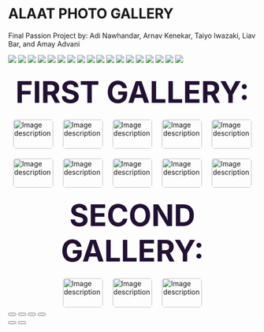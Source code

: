 <div class="carousel-header">
  <h1 class="glow">ALAAT PHOTO GALLERY</h1>
  <p class="glow2">Final Passion Project by: Adi Nawhandar, Arnav Kenekar, Taiyo Iwazaki, Liav Bar, and Amay Advani</p>
</div>
<!--All images sourced by permission from yours truly-->
<section id="carousel-container">
    <div id="carousel">
        <img src="{{site.baseurl}}/images/DSC06524.jpeg" class="carousel-img">
        <img src="{{site.baseurl}}/images/25515226-0AA0-4D97-8B41-DD93441F056D.jpg" class="carousel-img">
        <img src="{{site.baseurl}}/images/CCA29AA9-DC67-4827-95FC-FEE662C2D144.jpg" class="carousel-img">
        <img src="{{site.baseurl}}/images/peakpx (1).jpg" class="carousel-img">
        <img src="{{site.baseurl}}/images/IMG_9739_Original.jpg" class="carousel-img">
        <img src="{{site.baseurl}}/images/3DCC127E-49B2-42EA-B9CC-644B87529599.JPG" class="carousel-img">
        <img src="{{site.baseurl}}/images/IMG_9401_Original.jpg" class="carousel-img">
        <img src="{{site.baseurl}}/images/DSC00347.JPG" class="carousel-img">
        <img src="{{site.baseurl}}/images/IMG_0939.jpeg" class="carousel-img">
        <img src="{{site.baseurl}}/images/DSC06524.jpeg" class="carousel-img">
        <img src="{{site.baseurl}}/images/25515226-0AA0-4D97-8B41-DD93441F056D.jpg" class="carousel-img">
        <img src="{{site.baseurl}}/images/CCA29AA9-DC67-4827-95FC-FEE662C2D144.jpg" class="carousel-img">
        <img src="{{site.baseurl}}/images/peakpx (1).jpg" class="carousel-img">
        <img src="{{site.baseurl}}/images/IMG_9739_Original.jpg" class="carousel-img">
        <img src="{{site.baseurl}}/images/3DCC127E-49B2-42EA-B9CC-644B87529599.JPG" class="carousel-img">
        <img src="{{site.baseurl}}/images/IMG_9401_Original.jpg" class="carousel-img">
        <img src="{{site.baseurl}}/images/DSC00347.JPG" class="carousel-img">
        <img src="{{site.baseurl}}/images/IMG_0939.jpeg" class="carousel-img">
    </div>
</section>

<html>

<html>

<head>
    <script src="https://code.jquery.com/jquery-3.6.0.min.js"></script>
    <link rel="stylesheet" type="text/css" href="photoswipe-files/photoswipe.css">
    <link rel="stylesheet" type="text/css" href="photoswipe-files/default-skin.css">
    <style>
        body {
  background-image: url(images/nonchalantmoon.jpeg);
  background-size: cover;
  }
.my-gallery {
  display: flex;
  flex-wrap: wrap;
  justify-content: center;
  gap: 20px; /* Adjust the gap between images as needed */
}
.my-gallery figure {
  flex: 0 0 calc(20% - 20px); /* Adjust the width of each image as needed */
  max-width: calc(20% - 20px); /* Adjust the width of each image as needed */
  margin: 0;
  position: relative;
  overflow: hidden;
}
.my-gallery img {
  width: 100%;
  height: auto;
  object-fit: cover;
  transition: transform 0.3s ease;
  border-radius: 5px;
}
.my-gallery figure:hover img {
  transform: scale(1.1);
}
.my-gallery figcaption {
  display: none;
}
h2 {
  font-size: 60px;
  font-weight: bold;
  text-align: center;
  margin-top: 20px;
  margin-bottom: 20px;
  text-transform: uppercase;
  color: #213;
}
    </style>
</head>
<body>
    <h2 class="glow">First gallery:</h2>
    <div class="my-gallery" itemscope itemtype="http://schema.org/ImageGallery">
    <figure itemprop="associatedMedia" itemscope itemtype="http://schema.org/ImageObject">
      <a href="{{site.baseurl}}/images/DSC06524.jpeg" itemprop="contentUrl" data-size="2000x2000">
          <img src="{{site.baseurl}}/images/DSC06524.jpeg" itemprop="thumbnail" alt="Image description" />
      </a>                                        <figcaption itemprop="caption description">Image caption  1</figcaption>        
      <div>
        <button class="like-button" onclick="incrementLikes(this)">Like</button>
        <span class="like-count">0</span> 
      </div>             
    </figure>
    <figure itemprop="associatedMedia" itemscope itemtype="http://schema.org/ImageObject">
      <a href="https://farm2.staticflickr.com/1043/5186867718_06b2e9e551_b.jpg" itemprop="contentUrl" data-size="964x1024">
          <img src="https://farm2.staticflickr.com/1043/5186867718_06b2e9e551_m.jpg" itemprop="thumbnail" alt="Image description" />
      </a>
      <figcaption itemprop="caption description">Image caption 2</figcaption>
      <div>
        <button class="like-button" onclick="incrementLikes(this)">Like</button>
        <span class="like-count">0</span> 
      </div>
    </figure>
    <figure itemprop="associatedMedia" itemscope itemtype="http://schema.org/ImageObject">
      <a href="https://farm7.staticflickr.com/6175/6176698785_7dee72237e_b.jpg" itemprop="contentUrl" data-size="1024x683">
          <img src="https://farm7.staticflickr.com/6175/6176698785_7dee72237e_m.jpg" itemprop="thumbnail" alt="Image description" />
      </a>
      <figcaption itemprop="caption description">Image caption 3</figcaption>
      <div>
        <button class="like-button" onclick="incrementLikes(this)">Like</button>
        <span class="like-count">0</span> 
      </div>
    </figure>
    <figure itemprop="associatedMedia" itemscope itemtype="http://schema.org/ImageObject">
      <a href="https://farm6.staticflickr.com/5023/5578283926_822e5e5791_b.jpg" itemprop="contentUrl" data-size="1024x768">
          <img src="https://farm6.staticflickr.com/5023/5578283926_822e5e5791_m.jpg" itemprop="thumbnail" alt="Image description" />
      </a>
      <figcaption itemprop="caption description">Image caption 4</figcaption>
      <div>
        <button class="like-button" onclick="incrementLikes(this)">Like</button>
        <span class="like-count">0</span> 
      </div>
    </figure>
    <figure itemprop="associatedMedia" itemscope itemtype="http://schema.org/ImageObject">
      <a href="{{site.baseurl}}/images/DSC00347.JPG" itemprop="contentUrl" data-size="1024x768">
          <img src="{{site.baseurl}}/images/DSC00347.JPG" itemprop="thumbnail" alt="Image description" />
      </a>
      <figcaption itemprop="caption description">Image caption 5</figcaption>
      <div>
        <button class="like-button" onclick="incrementLikes(this)">Like</button>
        <span class="like-count">0</span> 
      </div>
    </figure>
    <figure itemprop="associatedMedia" itemscope itemtype="http://schema.org/ImageObject">
      <a href="https://farm6.staticflickr.com/5023/5578283926_822e5e5791_b.jpg" itemprop="contentUrl" data-size="1024x768">
          <img src="https://farm6.staticflickr.com/5023/5578283926_822e5e5791_m.jpg" itemprop="thumbnail" alt="Image description" />
      </a>
      <figcaption itemprop="caption description">Image caption 6</figcaption>
      <div>
        <button class="like-button" onclick="incrementLikes(this)">Like</button>
        <span class="like-count">0</span> 
      </div>
    </figure>
    <figure itemprop="associatedMedia" itemscope itemtype="http://schema.org/ImageObject">
      <a href="https://farm6.staticflickr.com/5023/5578283926_822e5e5791_b.jpg" itemprop="contentUrl" data-size="1024x768">
          <img src="https://farm6.staticflickr.com/5023/5578283926_822e5e5791_m.jpg" itemprop="thumbnail" alt="Image description" />
      </a>
      <figcaption itemprop="caption description">Image caption 7</figcaption>
      <div>
        <button class="like-button" onclick="incrementLikes(this)">Like</button>
        <span class="like-count">0</span> 
      </div>
    </figure>
    <figure itemprop="associatedMedia" itemscope itemtype="http://schema.org/ImageObject">
      <a href="https://farm6.staticflickr.com/5023/5578283926_822e5e5791_b.jpg" itemprop="contentUrl" data-size="1024x768">
          <img src="https://farm6.staticflickr.com/5023/5578283926_822e5e5791_m.jpg" itemprop="thumbnail" alt="Image description" />
      </a>
      <figcaption itemprop="caption description">Image caption 8</figcaption>
      <div>
        <button class="like-button" onclick="incrementLikes(this)">Like</button>
        <span class="like-count">0</span> 
      </div>
    </figure>
    <figure itemprop="associatedMedia" itemscope itemtype="http://schema.org/ImageObject">
      <a href="https://farm6.staticflickr.com/5023/5578283926_822e5e5791_b.jpg" itemprop="contentUrl" data-size="1024x768">
          <img src="https://farm6.staticflickr.com/5023/5578283926_822e5e5791_m.jpg" itemprop="thumbnail" alt="Image description" />
      </a>
      <figcaption itemprop="caption description">Image caption 9</figcaption>
      <div>
        <button class="like-button" onclick="incrementLikes(this)">Like</button>
        <span class="like-count">0</span> 
      </div>
    </figure>
    <figure itemprop="associatedMedia" itemscope itemtype="http://schema.org/ImageObject">
      <a href="https://farm6.staticflickr.com/5023/5578283926_822e5e5791_b.jpg" itemprop="contentUrl" data-size="1024x768">
          <img src="https://farm6.staticflickr.com/5023/5578283926_822e5e5791_m.jpg" itemprop="thumbnail" alt="Image description" />
      </a>
      <figcaption itemprop="caption description">Image caption 10</figcaption>
      <div>
        <button class="like-button" onclick="incrementLikes(this)">Like</button>
        <span class="like-count">0</span> 
      </div>
    </figure>
    </div>
    <h2 class="glow">Second gallery:</h2>
    <div class="my-gallery" itemscope itemtype="http://schema.org/ImageGallery">
        <figure itemprop="associatedMedia" itemscope itemtype="http://schema.org/ImageObject">
            <a href="https://farm2.staticflickr.com/1043/5186867718_06b2e9e551_b.jpg" itemprop="contentUrl"
                data-size="964x1024">
                <img src="https://farm2.staticflickr.com/1043/5186867718_06b2e9e551_m.jpg" itemprop="thumbnail"
                    alt="Image description" />
            </a>
            <figcaption itemprop="caption description">Image caption 2.1</figcaption>
            <div>
        <button class="like-button" onclick="incrementLikes(this)">Like</button>
        <span class="like-count">0</span> 
      </div>
        </figure>
        <figure itemprop="associatedMedia" itemscope itemtype="http://schema.org/ImageObject">
            <a href="https://farm7.staticflickr.com/6175/6176698785_7dee72237e_b.jpg" itemprop="contentUrl"
                data-size="1024x683">
                <img src="https://farm7.staticflickr.com/6175/6176698785_7dee72237e_m.jpg" itemprop="thumbnail"
                    alt="Image description" />
            </a>
            <figcaption itemprop="caption description">Image caption 2.2</figcaption>
            <div>
        <button class="like-button" onclick="incrementLikes(this)">Like</button>
        <span class="like-count">0</span> 
      </div>
        </figure>
        <figure itemprop="associatedMedia" itemscope itemtype="http://schema.org/ImageObject">
            <a href="https://farm6.staticflickr.com/5023/5578283926_822e5e5791_b.jpg" itemprop="contentUrl"
                data-size="1024x768">
                <img src="https://farm6.staticflickr.com/5023/5578283926_822e5e5791_m.jpg" itemprop="thumbnail"
                    alt="Image description" />
            </a>
            <figcaption itemprop="caption description">Image caption 2.3</figcaption>
             <div>
        <button class="like-button" onclick="incrementLikes(this)">Like</button>
        <span class="like-count">0</span> 
      </div>
        </figure>
    </div>
    <script>
  // Get all like buttons
  var likeButtons = document.querySelectorAll('.like-button');
  // Loop through each like button
  likeButtons.forEach(function(button) {
    // Add click event listener to each button
    button.addEventListener('click', function() {
      // Get the corresponding like count element
      var countElement = this.parentNode.querySelector('.like-count');
      var currentCount = parseInt(countElement.innerText);
      countElement.innerText = currentCount + 1;
    });
  });
</script>
    <!-- Root element of PhotoSwipe. Must have class pswp. -->
    <div class="pswp" tabindex="-1" role="dialog" aria-hidden="true">
        <!-- Background of PhotoSwipe. 
           It's a separate element, as animating opacity is faster than rgba(). -->
        <div class="pswp__bg"></div>
        <!-- Slides wrapper with overflow:hidden. -->
        <div class="pswp__scroll-wrap">
            <!-- Container that holds slides. PhotoSwipe keeps only 3 slides in DOM to save memory. -->
            <!-- don't modify these 3 pswp__item elements, data is added later on. -->
            <div class="pswp__container">
                <div class="pswp__item"></div>
                <div class="pswp__item"></div>
                <div class="pswp__item"></div>
            </div>
            <!-- Default (PhotoSwipeUI_Default) interface on top of sliding area. Can be changed. -->
            <div class="pswp__ui pswp__ui--hidden">
                <div class="pswp__top-bar">
                    <!--  Controls are self-explanatory. Order can be changed. -->
                    <div class="pswp__counter"></div>
                    <button class="pswp__button pswp__button--close" title="Close (Esc)"></button>
                    <button class="pswp__button pswp__button--share" title="Share"></button>
                    <button class="pswp__button pswp__button--fs" title="Toggle fullscreen"></button>
                    <button class="pswp__button pswp__button--zoom" title="Zoom in/out"></button>
                    <!-- Preloader demo https://codepen.io/dimsemenov/pen/yyBWoR -->
                    <!-- element will get class pswp__preloader--active when preloader is running -->
                    <div class="pswp__preloader">
                        <div class="pswp__preloader__icn">
                            <div class="pswp__preloader__cut">
                                <div class="pswp__preloader__donut"></div>
                            </div>
                        </div>
                    </div>
                </div>
                <div class="pswp__share-modal pswp__share-modal--hidden pswp__single-tap">
                    <div class="pswp__share-tooltip"></div>
                </div>
                <button class="pswp__button pswp__button--arrow--left" title="Previous (arrow left)">
                </button>
                <button class="pswp__button pswp__button--arrow--right" title="Next (arrow right)">
                </button>
                <div class="pswp__caption">
                    <div class="pswp__caption__center"></div>
                </div>
            </div>
        </div>
    </div>
    <script>
    function incrementLikes(button) {
      var countElement = button.parentNode.querySelector('.like-count');
      var currentCount = parseInt(countElement.innerText);
      countElement.innerText = currentCount + 1;
    }
  </script>
</body>
</html>
    <!-- JavaScript code -->
    <script src="photoswipe-files/photoswipe.min.js"></script>
    <script src="photoswipe-files/photoswipe-ui-default.min.js"></script>
    <script>
var initPhotoSwipeFromDOM = function(gallerySelector) {
// parse slide data (url, title, size ...) from DOM elements 
// (children of gallerySelector)
var parseThumbnailElements = function(el) {
    var thumbElements = el.childNodes,
        numNodes = thumbElements.length,
        items = [],
        figureEl,
        linkEl,
        size,
        item;
    for(var i = 0; i < numNodes; i++) {
        figureEl = thumbElements[i]; // <figure> element
        // include only element nodes 
        if(figureEl.nodeType !== 1) {
            continue;
        }
        linkEl = figureEl.children[0]; // <a> element
        size = linkEl.getAttribute('data-size').split('x');
        // create slide object
        item = {
            src: linkEl.getAttribute('href'),
            w: parseInt(size[0], 10),
            h: parseInt(size[1], 10)
        };
        if(figureEl.children.length > 1) {
            // <figcaption> content
            item.title = figureEl.children[1].innerHTML; 
        }
        if(linkEl.children.length > 0) {
            // <img> thumbnail element, retrieving thumbnail url
            item.msrc = linkEl.children[0].getAttribute('src');
        } 
        item.el = figureEl; // save link to element for getThumbBoundsFn
        items.push(item);
    }
    return items;
};
// find nearest parent element
var closest = function closest(el, fn) {
    return el && ( fn(el) ? el : closest(el.parentNode, fn) );
};
// triggers when user clicks on thumbnail
var onThumbnailsClick = function(e) {
    e = e || window.event;
    e.preventDefault ? e.preventDefault() : e.returnValue = false;
    var eTarget = e.target || e.srcElement;
    // find root element of slide
    var clickedListItem = closest(eTarget, function(el) {
        return (el.tagName && el.tagName.toUpperCase() === 'FIGURE');
    });
    if(!clickedListItem) {
        return;
    }
    // find index of clicked item by looping through all child nodes
    // alternatively, you may define index via data- attribute
    var clickedGallery = clickedListItem.parentNode,
        childNodes = clickedListItem.parentNode.childNodes,
        numChildNodes = childNodes.length,
        nodeIndex = 0,
        index;
    for (var i = 0; i < numChildNodes; i++) {
        if(childNodes[i].nodeType !== 1) { 
            continue; 
        }
        if(childNodes[i] === clickedListItem) {
            index = nodeIndex;
            break;
        }
        nodeIndex++;
    }
    if(index >= 0) {
        // open PhotoSwipe if valid index found
        openPhotoSwipe( index, clickedGallery );
    }
    return false;
};
// parse picture index and gallery index from URL (#&pid=1&gid=2)
var photoswipeParseHash = function() {
    var hash = window.location.hash.substring(1),
    params = {};
    if(hash.length < 5) {
        return params;
    }
    var vars = hash.split('&');
    for (var i = 0; i < vars.length; i++) {
        if(!vars[i]) {
            continue;
        }
        var pair = vars[i].split('=');  
        if(pair.length < 2) {
            continue;
        }           
        params[pair[0]] = pair[1];
    }
    if(params.gid) {
        params.gid = parseInt(params.gid, 10);
    }
    return params;
};
var openPhotoSwipe = function(index, galleryElement, disableAnimation, fromURL) {
    var pswpElement = document.querySelectorAll('.pswp')[0],
        gallery,
        options,
        items;
    items = parseThumbnailElements(galleryElement);
    // define options (if needed)
    options = {
maxSpreadZoom: 1,
      bgOpacity: 0.9,
        // define gallery index (for URL)
        galleryUID: galleryElement.getAttribute('data-pswp-uid'),
        getThumbBoundsFn: function(index) {
            // See Options -> getThumbBoundsFn section of documentation for more info
            var thumbnail = items[index].el.getElementsByTagName('img')[0], // find thumbnail
                pageYScroll = window.pageYOffset || document.documentElement.scrollTop,
                rect = thumbnail.getBoundingClientRect(); 
            return {x:rect.left, y:rect.top + pageYScroll, w:rect.width};
        }
    };
    // PhotoSwipe opened from URL
    if(fromURL) {
        if(options.galleryPIDs) {
            // parse real index when custom PIDs are used 
            // http://photoswipe.com/documentation/faq.html#custom-pid-in-url
            for(var j = 0; j < items.length; j++) {
                if(items[j].pid == index) {
                    options.index = j;
                    break;
                }
            }
        } else {
            // in URL indexes start from 1
            options.index = parseInt(index, 10) - 1;
        }
    } else {
        options.index = parseInt(index, 10);
    }
    // exit if index not found
    if( isNaN(options.index) ) {
        return;
    }
    if(disableAnimation) {
        options.showAnimationDuration = 0;
    }
    // Pass data to PhotoSwipe and initialize it
    gallery = new PhotoSwipe( pswpElement, PhotoSwipeUI_Default, items, options);
    gallery.init();
};
// loop through all gallery elements and bind events
var galleryElements = document.querySelectorAll( gallerySelector );
for(var i = 0, l = galleryElements.length; i < l; i++) {
    galleryElements[i].setAttribute('data-pswp-uid', i+1);
    galleryElements[i].onclick = onThumbnailsClick;
}
// Parse URL and open gallery if it contains #&pid=3&gid=1
var hashData = photoswipeParseHash();
if(hashData.pid && hashData.gid) {
    openPhotoSwipe( hashData.pid ,  galleryElements[ hashData.gid - 1 ], true, true );
}
};
// execute above function
initPhotoSwipeFromDOM('.my-gallery');
    </script>
</body>

</html>
</html>